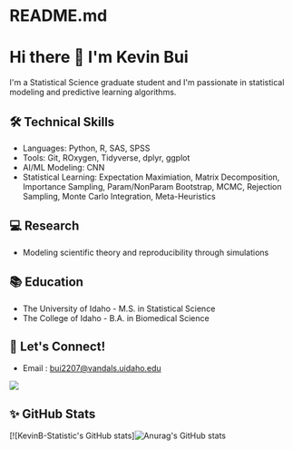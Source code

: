# README.md

# Hi there 👋 I'm Kevin Bui
I'm a Statistical Science graduate student and I'm passionate in statistical modeling and predictive learning algorithms.
## 🛠 Technical Skills
- Languages: Python, R, SAS, SPSS
- Tools: Git, ROxygen, Tidyverse, dplyr, ggplot
- AI/ML Modeling: CNN
- Statistical Learning: Expectation Maximiation, Matrix Decomposition, Importance Sampling, Param/NonParam Bootstrap, MCMC, Rejection Sampling, Monte Carlo Integration, Meta-Heuristics

## 💻 Research
- Modeling scientific theory and reproducibility through simulations

## 📚 Education
- The University of Idaho - M.S. in Statistical Science
- The College of Idaho - B.A. in Biomedical Science

## 🤝 Let's Connect!
- Email : bui2207@vandals.uidaho.edu

![](https://komarev.com/ghpvc/?username=KevinB-Statistics&color=green)

## ✨ GitHub Stats

[![KevinB-Statistic's GitHub stats]![Anurag's GitHub stats](https://github-readme-stats.vercel.app/api?username=KevinB-Statistics&show_icons=true&theme=dracula)

<!--## 🚀 LeetCode ([profile](https://leetcode.com/Kev101))
![KevinB-Statistics's Leetcode Stats](https://leetcard.jacoblin.cool/Kev101?theme=light&font=Noto%20Sans%20Georgian&ext=activity)-->
